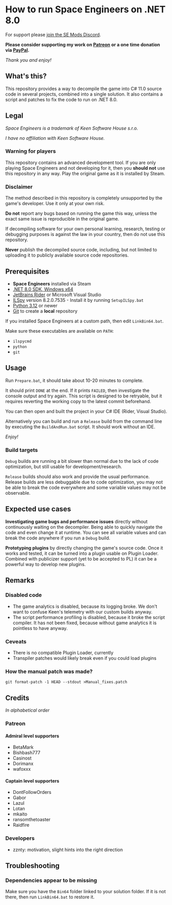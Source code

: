 # How to run Space Engineers on .NET 8.0

For support please [join the SE Mods Discord](https://discord.gg/PYPFPGf3Ca).

**Please consider supporting my work on [Patreon](https://www.patreon.com/semods) or a one time donation via [PayPal](https://www.paypal.com/paypalme/vferenczi/).**

*Thank you and enjoy!*

## What's this?

This repository provides a way to decompile the game into C# 11.0 source
code in several projects, combined into a single solution. It also 
contains a script and patches to fix the code to run on .NET 8.0.

## Legal

_Space Engineers is a trademark of Keen Software House s.r.o._

_I have no affiliation with Keen Software House._

### Warning for players

This repository contains an advanced development tool.
If you are only playing Space Engineers and not developing for it,
then you **should not** use this repository in any way.
Play the original game as it is installed by Steam.

### Disclaimer

The method described in this repository is completely unsupported
by the game's developer. Use it only at your own risk.

**Do not** report any bugs based on running the game this way,
unless the exact same issue is reproducible in the original game.

If decompiling software for your own personal learning, research,
testing or debugging purposes is against the law in your country,
then do not use this repository. 

**Never** publish the decompiled source code, including, but not
limited to uploading it to publicly available source code repositories.

## Prerequisites

- **Space Engineers** installed via Steam
- [.NET 8.0 SDK, Windows x64](https://dotnet.microsoft.com/en-us/download/dotnet/8.0)
- [JetBrains Rider](https://www.jetbrains.com/rider/) or Microsoft Visual Studio
- [ILSpy](https://github.com/icsharpcode/ILSpy) version 8.2.0.7535 - Install it by running `SetupILSpy.bat`
- [Python 3.12](https://python.org) or newer
- [Git](https://gitforwindows.org/) to create a **local** repository 

If you installed Space Engineers at a custom path, then edit `LinkBin64.bat`.

Make sure these executables are available on `PATH`:
- `ilspycmd`
- `python`
- `git`

## Usage

Run `Prepare.bat`, it should take about 10-20 minutes to complete.

It should print `DONE` at the end. If it prints `FAILED`, then investigate
the console output and try again. This script is designed to be retryable,
but it requires reverting the working copy to the latest commit beforehand.

You can then open and built the project in your C# IDE (Rider, Visual Studio).

Alternatively you can build and run a `Release` build from the command line by
executing the `BuildAndRun.bat` script. It should work without an IDE.

_Enjoy!_

### Build targets

`Debug` builds are running a bit slower than normal due to the lack
of code optimization, but still usable for development/research.

`Release` builds should also work and provide the usual performance. 
Release builds are less debuggable due to code optimization, you
may not be able to break the code everywhere and some variable
values may not be observable.

## Expected use cases

**Investigating game bugs and performance issues** directly without 
continuously waiting on the decompiler. Being able to quickly navigate 
the code and even change it at runtime. You can see all variable values 
and can break the code anywhere if you run a `Debug` build.

**Prototyping plugins** by directly changing the game's source code. Once it
works and tested, it can be turned into a plugin usable on Plugin Loader. 
Combined with publicizer support (yet to be accepted to PL) it can be a 
powerful way to develop new plugins.
 
## Remarks

### Disabled code

- The game analytics is disabled, because its logging broke. We don't want to confuse Keen's telemetry with our custom builds anyway.
- The script performance profiling is disabled, because it broke the script compiler. It has not been fixed, because without game analytics it is pointless to have anyway.

### Ceveats

- There is no compatible Plugin Loader, currently
- Transpiler patches would likely break even if you could load plugins

### How the manual patch was made?

```shell
git format-patch -1 HEAD --stdout >Manual_fixes.patch
```

## Credits

*In alphabetical order*

### Patreon

#### Admiral level supporters
- BetaMark
- Bishbash777
- Casinost
- Dorimanx
- wafoxxx

#### Captain level supporters
- DontFollowOrders
- Gabor
- Lazul
- Lotan
- mkaito
- ransomthetoaster
- Raidfire

### Developers
- zznty: motivation, slight hints into the right direction

## Troubleshooting

### Dependencies appear to be missing

Make sure you have the `Bin64` folder linked to your solution folder.
If it is not there, then run `LinkBin64.bat` to restore it.